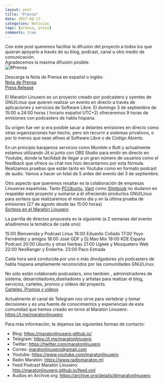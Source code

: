 ```yaml
---
layout: post
title: "Prensa"
date: 2017-08-17
categories: Noticias
tags: [prensa, press]
comments: true
---
```

Con este post queremos facilitar la difusión del proyecto a todos los que quieran apoyarlo a través de su blog, podcast, canal u otro medio de comunicación.  
Agradecemos la máxima difusión posible.  
![#Prensa](https://maratonlinuxero.github.io/images/Prensa.png)

Descarga la Nota de Prensa en español o inglés:  
[Nota de Prensa](https://maratonlinuxero.github.io/images/NotaPrensa.pdf)  
[Press Release](https://maratonlinuxero.github.io/images/PressRelease.pdf)

El Maratón Linuxero es un proyecto creado por podcasters y oyentes de GNU/Linux que quieren realizar un evento en directo a través de aplicaciones y servicios de Software Libre.
El domingo 3 de septiembre de 15:00 a 24:00 horas ( horario español UTC+2) ofreceremos 9 horas de emisiones con podcasters de habla hispana.

Su origen fue ver si era posible sacar a delantes emisiones en directo como otras organizaciones han hecho, pero sin recurrir a sistemas privativos, o por lo menos que sean afines al Software Libre o de Código Abierto.

En un principio barajamos servicios como Mumble o Butt y actualmente estamos utilizando Jit.si junto con OBS Studio para emitir en directo en Youtube, donde la facilidad de llegar a un gran número de usuarios como el feedback que ofrece su chat nos hizo decantarnos por esta fórmula.
Realizamos pruebas que están tanto en Youtube como en formato podcast de audio. Vamos a hacer un total de 5 antes del evento del 3 de septiembre.

Otro aspecto que queremos resaltar es la colaboración de empresas Linuxeras españolas. Tanto [PCUbuntu](https://www.pcubuntu.es), [Vant](http://www.vantpc.es) como [Slimbook](https://slimbook.es/) no dudaron en respaldar este proyecto y sumarse a él ofreciendo productos GNU/Linux para sorteos que realizaremos el mismo día y en la última prueba de emisiones (27 de agosto desde las 15:00 horas)  
[Sorteos en el Maratón Linuxero](https://maratonlinuxero.github.io/Sorteos/)

La parrilla de directos propuesta es la siguiente (a 2 semanas del evento añadiremos la temática de cada uno):

15:00 Bienvenida y Podcast Linux
16:00 Eduardo Collado
17:00 Yoyo Fernández y amigos
18:00 José GDF y Dj Mao Mix
19:00 KDE España Podcast 
20:00 Ubuntu y otras hierbas
21:00 Ugeek y Mosquetero Web
22:00 NeoRanger y Enderhe.
23:00 Paco Estrada

Cada hora será conducida por uno o más divulgadores y/o podcasters de habla hispana ampliamente reconocidos por las comunidades GNU/Linux.

No sólo están colaborado podcasters, sino también , administradores de sistema, desarrolladores,diseñadores y artistas para realizar el blog, servicios, carteles, promos y vídeos del proyecto.  
[Carteles, Promos y vídeos](https://maratonlinuxero.github.io/Carteles,-Promos-y-videos/)

Actualmente el canal de Telegram nos sirve para vertebrar y tomar decisiones y es una fuente de conocimientos y experiencias de esta comunidad que hemos creado en torno al Maratón Linuxero: <https://t.me/maratonlinuxero>

Para más información, te dejamos las siguientes formas de contacto:

+ Blog: <https://maratonlinuxero.github.io/>
+ Telegram: <https://t.me/maratonlinuxero>
+ Twitter: <https://twitter.com/maratonlinuxero>
+ Correo: <maratonlinuxero@gmail.com>
+ Youtube: <https://www.youtube.com/maratonlinuxero>
+ Radio Maratón: <https://www.radiomaraton.ml>
+ Feed Podcast Maratón Linuxero: <http://maratonlinuxero.github.io/feed.xml>
+ Audios en Archive.org: <https://archive.org/details/@maratonlinuxero>


